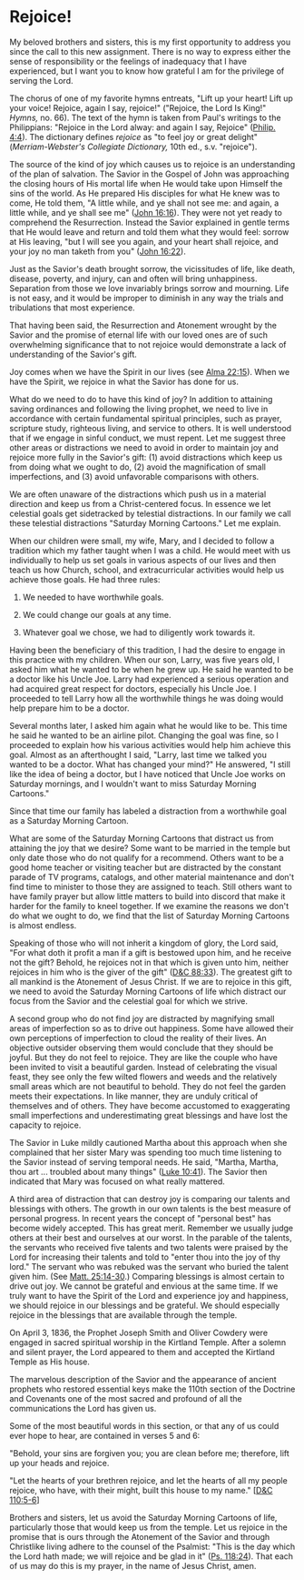 # Rejoice!

My beloved brothers and sisters, this is my first opportunity to address you
since the call to this new assignment. There is no way to express either the
sense of responsibility or the feelings of inadequacy that I have experienced,
but I want you to know how grateful I am for the privilege of serving the
Lord.

The chorus of one of my favorite hymns entreats, "Lift up your heart! Lift up
your voice! Rejoice, again I say, rejoice!" ("Rejoice, the Lord Is King!"
_Hymns,_ no. 66). The text of the hymn is taken from Paul's writings to the
Philippians: "Rejoice in the Lord alway: and again I say, Rejoice" ([Philip.
4:4](https://www.lds.org/scriptures/nt/philip/4.4?lang=eng#3)). The dictionary
defines _rejoice_ as "to feel joy or great delight" (_Merriam-Webster's
Collegiate Dictionary,_ 10th ed., s.v. "rejoice").

The source of the kind of joy which causes us to rejoice is an understanding
of the plan of salvation. The Savior in the Gospel of John was approaching the
closing hours of His mortal life when He would take upon Himself the sins of
the world. As He prepared His disciples for what He knew was to come, He told
them, "A little while, and ye shall not see me: and again, a little while, and
ye shall see me" ([John
16:16](https://www.lds.org/scriptures/nt/john/16.16?lang=eng#15)). They were
not yet ready to comprehend the Resurrection. Instead the Savior explained in
gentle terms that He would leave and return and told them what they would
feel: sorrow at His leaving, "but I will see you again, and your heart shall
rejoice, and your joy no man taketh from you" ([John
16:22](https://www.lds.org/scriptures/nt/john/16.22?lang=eng#21)).

Just as the Savior's death brought sorrow, the vicissitudes of life, like
death, disease, poverty, and injury, can and often will bring unhappiness.
Separation from those we love invariably brings sorrow and mourning. Life is
not easy, and it would be improper to diminish in any way the trials and
tribulations that most experience.

That having been said, the Resurrection and Atonement wrought by the Savior
and the promise of eternal life with our loved ones are of such overwhelming
significance that to not rejoice would demonstrate a lack of understanding of
the Savior's gift.

Joy comes when we have the Spirit in our lives (see [Alma
22:15](https://www.lds.org/scriptures/bofm/alma/22.15?lang=eng#14)). When we
have the Spirit, we rejoice in what the Savior has done for us.

What do we need to do to have this kind of joy? In addition to attaining
saving ordinances and following the living prophet, we need to live in
accordance with certain fundamental spiritual principles, such as prayer,
scripture study, righteous living, and service to others. It is well
understood that if we engage in sinful conduct, we must repent. Let me suggest
three other areas or distractions we need to avoid in order to maintain joy
and rejoice more fully in the Savior's gift: (1) avoid distractions which keep
us from doing what we ought to do, (2) avoid the magnification of small
imperfections, and (3) avoid unfavorable comparisons with others.

We are often unaware of the distractions which push us in a material direction
and keep us from a Christ-centered focus. In essence we let celestial goals
get sidetracked by telestial distractions. In our family we call these
telestial distractions "Saturday Morning Cartoons." Let me explain.

When our children were small, my wife, Mary, and I decided to follow a
tradition which my father taught when I was a child. He would meet with us
individually to help us set goals in various aspects of our lives and then
teach us how Church, school, and extracurricular activities would help us
achieve those goals. He had three rules:

  1. We needed to have worthwhile goals.

  2. We could change our goals at any time.

  3. Whatever goal we chose, we had to diligently work towards it.

Having been the beneficiary of this tradition, I had the desire to engage in
this practice with my children. When our son, Larry, was five years old, I
asked him what he wanted to be when he grew up. He said he wanted to be a
doctor like his Uncle Joe. Larry had experienced a serious operation and had
acquired great respect for doctors, especially his Uncle Joe. I proceeded to
tell Larry how all the worthwhile things he was doing would help prepare him
to be a doctor.

Several months later, I asked him again what he would like to be. This time he
said he wanted to be an airline pilot. Changing the goal was fine, so I
proceeded to explain how his various activities would help him achieve this
goal. Almost as an afterthought I said, "Larry, last time we talked you wanted
to be a doctor. What has changed your mind?" He answered, "I still like the
idea of being a doctor, but I have noticed that Uncle Joe works on Saturday
mornings, and I wouldn't want to miss Saturday Morning Cartoons."

Since that time our family has labeled a distraction from a worthwhile goal as
a Saturday Morning Cartoon.

What are some of the Saturday Morning Cartoons that distract us from attaining
the joy that we desire? Some want to be married in the temple but only date
those who do not qualify for a recommend. Others want to be a good home
teacher or visiting teacher but are distracted by the constant parade of TV
programs, catalogs, and other material maintenance and don't find time to
minister to those they are assigned to teach. Still others want to have family
prayer but allow little matters to build into discord that make it harder for
the family to kneel together. If we examine the reasons we don't do what we
ought to do, we find that the list of Saturday Morning Cartoons is almost
endless.

Speaking of those who will not inherit a kingdom of glory, the Lord said, "For
what doth it profit a man if a gift is bestowed upon him, and he receive not
the gift? Behold, he rejoices not in that which is given unto him, neither
rejoices in him who is the giver of the gift" ([D&amp;C
88:33](https://www.lds.org/scriptures/dc-testament/dc/88.33?lang=eng#32)). The
greatest gift to all mankind is the Atonement of Jesus Christ. If we are to
rejoice in this gift, we need to avoid the Saturday Morning Cartoons of life
which distract our focus from the Savior and the celestial goal for which we
strive.

A second group who do not find joy are distracted by magnifying small areas of
imperfection so as to drive out happiness. Some have allowed their own
perceptions of imperfection to cloud the reality of their lives. An objective
outsider observing them would conclude that they should be joyful. But they do
not feel to rejoice. They are like the couple who have been invited to visit a
beautiful garden. Instead of celebrating the visual feast, they see only the
few wilted flowers and weeds and the relatively small areas which are not
beautiful to behold. They do not feel the garden meets their expectations. In
like manner, they are unduly critical of themselves and of others. They have
become accustomed to exaggerating small imperfections and underestimating
great blessings and have lost the capacity to rejoice.

The Savior in Luke mildly cautioned Martha about this approach when she
complained that her sister Mary was spending too much time listening to the
Savior instead of serving temporal needs. He said, "Martha, Martha, thou art ...
troubled about many things" ([Luke
10:41](https://www.lds.org/scriptures/nt/luke/10.41?lang=eng#40)). The Savior
then indicated that Mary was focused on what really mattered.

A third area of distraction that can destroy joy is comparing our talents and
blessings with others. The growth in our own talents is the best measure of
personal progress. In recent years the concept of "personal best" has become
widely accepted. This has great merit. Remember we usually judge others at
their best and ourselves at our worst. In the parable of the talents, the
servants who received five talents and two talents were praised by the Lord
for increasing their talents and told to "enter thou into the joy of thy
lord." The servant who was rebuked was the servant who buried the talent given
him. (See [Matt.
25:14-30](https://www.lds.org/scriptures/nt/matt/25.14-30?lang=eng#13).)
Comparing blessings is almost certain to drive out joy. We cannot be grateful
and envious at the same time. If we truly want to have the Spirit of the Lord
and experience joy and happiness, we should rejoice in our blessings and be
grateful. We should especially rejoice in the blessings that are available
through the temple.

On April 3, 1836, the Prophet Joseph Smith and Oliver Cowdery were engaged in
sacred spiritual worship in the Kirtland Temple. After a solemn and silent
prayer, the Lord appeared to them and accepted the Kirtland Temple as His
house.

The marvelous description of the Savior and the appearance of ancient prophets
who restored essential keys make the 110th section of the Doctrine and
Covenants one of the most sacred and profound of all the communications the
Lord has given us.

Some of the most beautiful words in this section, or that any of us could ever
hope to hear, are contained in verses 5 and 6:

"Behold, your sins are forgiven you; you are clean before me; therefore, lift
up your heads and rejoice.

"Let the hearts of your brethren rejoice, and let the hearts of all my people
rejoice, who have, with their might, built this house to my name." [[D&amp;C
110:5-6](https://www.lds.org/scriptures/dc-testament/dc/110.5-6?lang=eng#4)]

Brothers and sisters, let us avoid the Saturday Morning Cartoons of life,
particularly those that would keep us from the temple. Let us rejoice in the
promise that is ours through the Atonement of the Savior and through
Christlike living adhere to the counsel of the Psalmist: "This is the day
which the Lord hath made; we will rejoice and be glad in it" ([Ps.
118:24](https://www.lds.org/scriptures/ot/ps/118.24?lang=eng#23)). That each
of us may do this is my prayer, in the name of Jesus Christ, amen.

